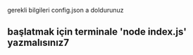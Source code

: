 gerekli bilgileri config.json a doldurunuz
## başlatmak için terminale 'node index.js' yazmalısınız7
